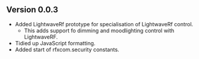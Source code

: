 Version 0.0.3
-------------
- Added LightwaveRf prototype for specialisation of LightwaveRf control.
  - This adds support fo dimming and moodlighting control with LightwaveRF.
- Tidied up JavaScript formatting.
- Added start of rfxcom.security constants.
